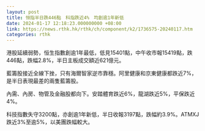 ```yaml
---
layout: post
title: 恒指半日跌446點　科指跌近4%　均創逾1年新低
date: 2024-01-17 12:18:23.000000000 +08:00
link: https://news.rthk.hk/rthk/ch/component/k2/1736575-20240117.htm
categories: rthk
---
```


港股延續弱勢，恒生指數創逾1年最低，低見15401點，中午收市報15419點，跌446點，跌幅2.8%，半日主板成交額近621億元。

藍籌股接近全線下挫，只有海爾智家逆市靠穩。阿里健康和京東健康都跌近7%，是半日表現最差的兩隻藍籌股。

內需、內房、物管及金融股都向下。安踏體育跌近6%，龍湖跌近5%，平保跌近4%。

科技指數失守3200點，亦創逾1年新低，半日收報3197點，跌幅約3.9%。ATMXJ跌近3%至逾5%，以美團跌幅較大。
